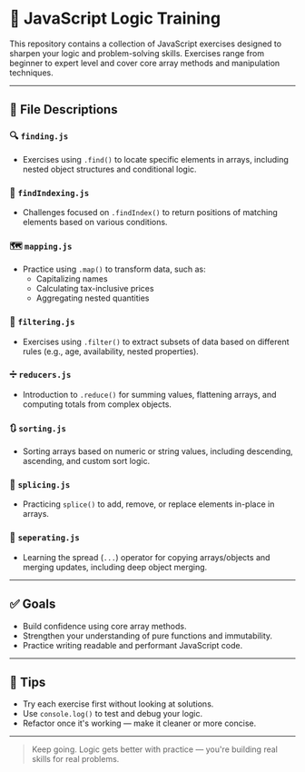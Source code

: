 # 🧠 JavaScript Logic Training

This repository contains a collection of JavaScript exercises designed to sharpen your logic and problem-solving skills. Exercises range from beginner to expert level and cover core array methods and manipulation techniques.

---

## 📁 File Descriptions

### 🔍 `finding.js`
- Exercises using `.find()` to locate specific elements in arrays, including nested object structures and conditional logic.

### 🔢 `findIndexing.js`
- Challenges focused on `.findIndex()` to return positions of matching elements based on various conditions.

### 🗺️ `mapping.js`
- Practice using `.map()` to transform data, such as:
  - Capitalizing names
  - Calculating tax-inclusive prices
  - Aggregating nested quantities

### 🎯 `filtering.js`
- Exercises using `.filter()` to extract subsets of data based on different rules (e.g., age, availability, nested properties).

### ➗ `reducers.js`
- Introduction to `.reduce()` for summing values, flattening arrays, and computing totals from complex objects.

### 🔃 `sorting.js`
- Sorting arrays based on numeric or string values, including descending, ascending, and custom sort logic.

### 🧩 `splicing.js`
- Practicing `splice()` to add, remove, or replace elements in-place in arrays.

### 🧩 `seperating.js`
- Learning the spread (`...`) operator for copying arrays/objects and merging updates, including deep object merging.

---

## ✅ Goals

- Build confidence using core array methods.
- Strengthen your understanding of pure functions and immutability.
- Practice writing readable and performant JavaScript code.

---

## 📌 Tips

- Try each exercise first without looking at solutions.
- Use `console.log()` to test and debug your logic.
- Refactor once it's working — make it cleaner or more concise.

---

> Keep going. Logic gets better with practice — you're building real skills for real problems.

